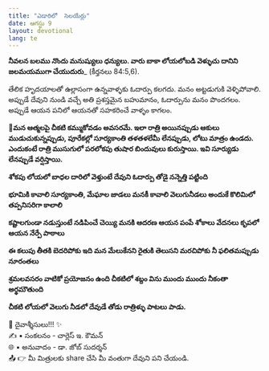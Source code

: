 ```yaml
---
title: "ఎడారిలో  సెలయేర్లు"
date: ఆగస్టు 9
layout: devotional
lang: te
---
```


**నీవలన బలము నొందు మనుష్యులు ధన్యులు. వారు బాకా లోయలోబడి వెళ్ళుచు దానిని జలమయముగా చేయుదురు**_ (కీర్తనలు 84:5,6).

తేలిక హృదయాలతో ఉల్లాసంగా ఉన్నవాళ్ళకు ఓదార్పు కలగదు. మనం అట్టడుగుకి వెళ్ళిపోవాలి. అప్పుడే దేవుని నుండి వచ్చే అతి ప్రశస్తమైన బహుమానం, ఓదార్పును మనం పొందగలం. అప్పుడే ఆయన పనిలో ఆయనతో సహకరించే వాళ్ళం కాగలం.

**📖మన ఆత్మలపై చీకటి కమ్ముకోవడం అవసరమే. ఇలా రాత్రి అయినప్పుడు ఆకులు ముడుచుకున్నప్పుడు, పూరేకల్లో సూర్యకాంతి తళతళలేమీ లేనప్పుడు, లోటు మాత్రం ఉండదు. ఎందుకంటే రాత్రి ముసుగులో పరలోకపు తుషార బిందువులు కురుస్తాయి. ఇవి సూర్యుడు లేనప్పుడే వర్షిస్తాయి.**

**శోకపు లోయలో బాధల దారిలో వెళ్తుంటే దేవుని ఓదార్పు తోడై నన్నెత్తి పట్టింది**

**భూమికి కావాలి సూర్యకాంతి, మేఘాల జాడలు మనకీ కావాలి వెలుగునీడలు అందుకే కొలిమిలో తప్పనిసరిగా కాలాలి**

**కష్టాలగుండా నడుస్తుంటే నడిపించే చెయ్యి మనకి ఆదరణ ఆయన పంపే శోకాలు వేదనలు కృపలో ఆయన నేర్పే పాఠాలు**

**ఈ కలుపు తీతకి బెదరిపోకు ఇది మన మేలుకేనని రైతుకి తెలుసని మరచిపోకు నీ ఫలితమప్పుడు నూరంతలు**

**శ్రమలవసరం వాటికో ప్రయోజనం ఉంది చీకటిలో శబ్దం విను ముందు ముందు నీకంతా అర్థమౌతుంది**

**చీకటి లోయలో వెలుగు నీడలో దేవుడే తోడు రాత్రిళ్ళు పాటలు పాడు.**


<div class="blessing">🙏 <span class="bless-text">దైవాశ్శీసులు!!!</span> ✨</div>

<div class="credit">✍️ <span class="credit-text">▪ సంకలనం - చార్లెస్ ఇ. కౌమన్</span></div>
<div class="credit">🌐 <span class="credit-text">▪ అనువాదం - డా. జోబ్ సుదర్శన్</span></div>


<div class="share">📤 👉 <span class="share-text">మీ మిత్రులకు share చేసి మీ వంతుగా దేవుని పని చేయండి.</span></div>
